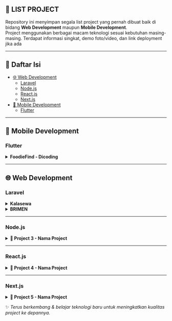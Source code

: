## 📂 LIST PROJECT

Repository ini menyimpan segala list project yang pernah dibuat baik di bidang **Web Development** maupun **Mobile Development**.  
Project menggunakan berbagai macam teknologi sesuai kebutuhan masing-masing. Terdapat informasi singkat, demo foto/video, dan link deployment jika ada

---

## 📑 Daftar Isi
- [🌐 Web Development](#-web-development)
  - [Laravel](#laravel)
  - [Node.js](#nodejs)
  - [React.js](#reactjs)
  - [Next.js](#nextjs)
- [📱 Mobile Development](#-mobile-development)
  - [Flutter](#flutter)

---

## 📱 Mobile Development

### Flutter
<details>
  <summary><b>FoodieFind - Dicoding</b></summary>
  <br>
  
  ### 📸 Demo
  <img src="https://github.com/lintanganugerah/list-proyek/blob/main/assets/foodiefind.gif" width="200"></img>

  ### 📖 Deskripsi
  Aplikasi mobile untuk mencari resep masakan dari berbagai negara. Merupakan salah satu project course Flutter Bootcamp Dicoding. Dibangun dengan arsitektur MVVM. Terintegrasi dengan API publik, dan menggunakan state management provider

  ### 🛠️ Stack
  - Flutter
  - Provider
  - API

  ### 🔗 Link
  - [Repository](https://github.com/lintanganugerah/FoodieFind)

</details>

---

## 🌐 Web Development

### Laravel
<details>
  <summary><b>Kalasewa</b></summary>
  <br>
  
  ### 📸 Demo
  ![Demo Project](https://github.com/lintanganugerah/list-proyek/blob/main/assets/kalasewa.gif)

  ### 📖 Deskripsi
  Aplikasi platform penyewaan untuk mengatasi masalah dalam penyewaan kostum cosplay. Menggunakan Agile sprints dan UAT lebih dari 10 pengguna. Implementasi pembayaran menggunakan Midtrans. Berhasil mengatasi permasalahan Penyewa (customer) dan pemilik kostum (owner / penjual)

  ### 🛠️ Stack
  - Laravel 11
  - MySQL
  - Bootstrap 5
  - Midtrans

  ### 🔗 Link
  - [Live Demo](https://kalasewa.nzproject.web.id/)

</details>

<details>
  <summary><b>BRIMEN</b></summary>
  <br>
  
  ### 📸 Demo
  ![Demo Project](https://github.com/lintanganugerah/list-proyek/blob/main/assets/brimen.gif)

  ### 📖 Deskripsi
  Website manajemen dokumen arsip untuk mempercepat pencarian dokumen, meningkatkan akurasi pencatatan, dan mengurangi risiko operasional.

  ### 🛠️ Stack
  - Laravel 10
  - MySQL
  - Bootstrap 5

  ### 🔗 Link
  - [Live Demo](https://docman.nzproject.web.id/)

</details>

---

### Node.js
<details>
  <summary><b>📌 Project 3 - Nama Project</b></summary>
  <br>

  ### 📖 Deskripsi
  API server-side dengan Node.js.

  ### 🛠️ Stack
  - Node.js
  - Express
  - MongoDB

  ### 📸 Demo
  ![Demo Project](link-gambar-demo.png)

  ### 🔗 Link
  - [Repository](https://github.com/username/project-3)  
  - [Live Demo](https://project3-demo.com)

</details>

---

### React.js
<details>
  <summary><b>📌 Project 4 - Nama Project</b></summary>
  <br>

  ### 📖 Deskripsi
  Dashboard admin interaktif menggunakan React.

  ### 🛠️ Tech Stack
  - React.js
  - TailwindCSS
  - Axios

  ### 📸 Demo
  ![Demo Project](link-gambar-demo.png)

  ### 🔗 Link
  - [Repository](https://github.com/username/project-4)  
  - [Live Demo](https://project4-demo.com)

</details>

---

### Next.js
<details>
  <summary><b>📌 Project 5 - Nama Project</b></summary>
  <br>

  ### 📖 Deskripsi
  Website modern dengan Next.js dan SSR.

  ### 🛠️ Tech Stack
  - Next.js
  - TypeScript
  - TailwindCSS

  ### 📸 Demo
  ![Demo Project](link-gambar-demo.png)

  ### 🔗 Link
  - [Repository](https://github.com/username/project-5)  
  - [Live Demo](https://project5-demo.com)

</details>

✨ *Terus berkembang & belajar teknologi baru untuk meningkatkan kualitas project ke depannya.*
